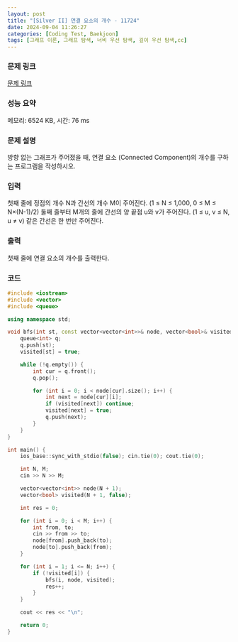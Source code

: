 ```yaml
---
layout: post
title: "[Silver II] 연결 요소의 개수 - 11724"
date: 2024-09-04 11:26:27
categories: [Coding Test, Baekjoon]
tags: [그래프 이론, 그래프 탐색, 너비 우선 탐색, 깊이 우선 탐색,cc]
---
```


### 문제 링크

[문제 링크](https://www.acmicpc.net/problem/11724)

### 성능 요약

메모리: 6524 KB, 시간: 76 ms

### 문제 설명

<p>방향 없는 그래프가 주어졌을 때, 연결 요소 (Connected Component)의 개수를 구하는 프로그램을 작성하시오.</p>

### 입력

 <p>첫째 줄에 정점의 개수 N과 간선의 개수 M이 주어진다. (1 ≤ N ≤ 1,000, 0 ≤ M ≤ N×(N-1)/2) 둘째 줄부터 M개의 줄에 간선의 양 끝점 u와 v가 주어진다. (1 ≤ u, v ≤ N, u ≠ v) 같은 간선은 한 번만 주어진다.</p>

### 출력

 <p>첫째 줄에 연결 요소의 개수를 출력한다.</p>

### 코드

```cc
#include <iostream>
#include <vector>
#include <queue>

using namespace std;

void bfs(int st, const vector<vector<int>>& node, vector<bool>& visited) {
	queue<int> q;
	q.push(st);
	visited[st] = true;

	while (!q.empty()) {
		int cur = q.front();
		q.pop();

		for (int i = 0; i < node[cur].size(); i++) {
			int next = node[cur][i];
			if (visited[next]) continue;
			visited[next] = true;
			q.push(next);
		}
	}
}

int main() {
	ios_base::sync_with_stdio(false); cin.tie(0); cout.tie(0);

	int N, M;
	cin >> N >> M;

	vector<vector<int>> node(N + 1);
	vector<bool> visited(N + 1, false);

	int res = 0;

	for (int i = 0; i < M; i++) {
		int from, to;
		cin >> from >> to;
		node[from].push_back(to);
		node[to].push_back(from);
	}

	for (int i = 1; i <= N; i++) {
		if (!visited[i]) {
			bfs(i, node, visited);
			res++;
		}
	}

	cout << res << "\n";

	return 0;
}

```
